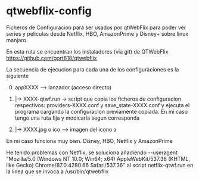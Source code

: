 # qtwebflix-config
Ficheros de Configuracion para ser usados por qtWebFlix para poder ver series y peliculas desde Netflix, HBO, AmazonPrime y Disney+ sobre linux manjaro

En esta ruta se encuentran los instaladores (via git) de QTWebFlix
https://github.com/gort818/qtwebflix

La secuencia de ejecucion para cada una de los configuraciones es la siguiente

0. appXXXX --> lanzador (acceso directo)

1. |-> XXXX-qtwf.run -> script que copia los ficheros de configuracion respectivos: providers-XXXX.conf y save_state-XXXX.conf y ejecuta el programa cargando la configuracion previamente copiada. En mi caso tengo una ruta fija y modicarla segun corresponda

2. |-> XXXX.jpg o ico --> imagen del icono a 

En mi caso funciona muy bien. Disney, HBO, Netflix y AmazonPrime

He tenido problemas con Netflix, se soluciona añadiendo --useragent "Mozilla/5.0 (Windows NT 10.0; Win64; x64) AppleWebKit/537.36 (KHTML, like Gecko) Chrome/87.0.4280.66 Safari/537.36" al script netflix-qtwf.run en la linea que se invoca a /usr/bin/qtwebflix
